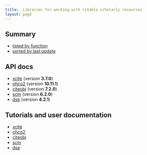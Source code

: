 ```yaml
---
title:  Libraries for working with citable scholarly resources
layout: page
---
```



## Summary

-  [listed by function](citelibs)
-  [sorted by last update](citebydate)


## API docs

- [xcite](../api-docs/citelibs/xcite/edu/holycross/shot/cite/index.html) (version **3.7.0**)
- [ohco2](../api-docs/citelibs/ohco2/edu/holycross/shot/ohco2/index.html) (version **10.11.1**)
- [citeobj](../api-docs/citelibs/citeobj/edu/holycross/shot/citeobj/index.html) (version **7.2.0**)
- [scm](../api-docs/citelibs/scm/edu/holycross/shot/scm/index.html) (version **6.2.0**)
- [dse](../api-docs/citelibs/dse/edu/holycross/shot/dse/index.html) (version **4.2.1**)


## Tutorials and user documentation

- [xcite](../tut/citelibs/xcite/)
- [ohco2](../tut/citelibs/ohco2/)
- [citeobj](../tut/citelibs/citeobj/)
- [scm](../tut/citelibs/scm/)
- [dse](../tut/citelibs/dse/)  
